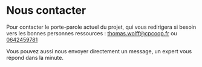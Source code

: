 # Nous contacter

Pour contacter le porte-parole actuel du projet, qui vous redirigera si besoin vers les bonnes personnes ressources :
[thomas.wolff@cpcoop.fr](mailto:thomas.wolff@cpcoop.fr) ou [0642459781](tel:33642459781)

Vous pouvez aussi nous envoyer directement un message, un expert vous répond dans la minute.
